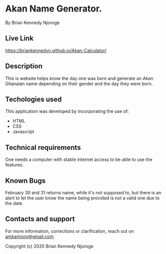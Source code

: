# Akan Name Generator.
 By Brian Kennedy Njoroge
 
 ## Live Link 
 https://briankennedyn.github.io/Akan-Calculator/
 
## Description
This is website helps know the day one was born and generate an *Akan* Ghanaian name depending on their gender and the day they were born.

## Techologies used
This application was developed by incorporating the use of:
- HTML 
- CSS
- Javascript

## Technical requirements
One needs a computer with stable internet access to be able to use the features.

## Known Bugs
February 30 and 31 returns name, while it's not supposed to, but there is an alert to let the user know the name being provided is not a valid one due to the date. 

## Contacts and support
For more information, corrections or clarification, reach out on amkamjoro@gmail.com

Copyright (c) 2020 Brian Kennedy Njoroge

